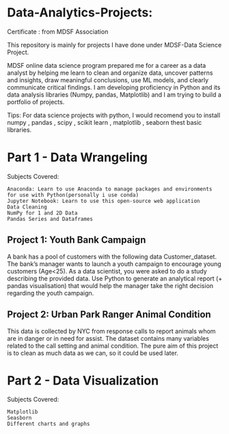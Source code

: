 
# Data-Analytics-Projects:
Certificate : from MDSF Association

This repository is mainly for projects I have done under MDSF-Data Science Project.

MDSF online data science program prepared me for a career as a data analyst by helping me learn to clean and organize data, uncover patterns and insights, draw meaningful conclusions, use ML models, and clearly communicate critical findings. I am developing proficiency in Python and its data analysis libraries (Numpy, pandas, Matplotlib) and I am trying to build a portfolio of projects.

Tips: For data science projects with python, I would recomend you to install numpy , pandas , scipy , scikit learn , matplotlib , seaborn thest basic libraries.


# Part 1 - Data Wrangeling
Subjects Covered:

    Anaconda: Learn to use Anaconda to manage packages and environments for use with Python(personally i use conda)
    Jupyter Notebook: Learn to use this open-source web application
    Data Cleaning
    NumPy for 1 and 2D Data
    Pandas Series and Dataframes

## Project 1: Youth Bank Campaign 

A bank has a pool of customers with the following data Customer_dataset.
The bank’s manager wants to launch a youth campaign to encourage young customers (Age<25). As a data scientist, you were asked to do a study describing the provided data.
Use Python to generate an analytical report (+ pandas visualisation) that would help the manager take the right decision regarding the youth campaign.


## Project 2: Urban Park Ranger Animal Condition

This data is collected by NYC from response calls to report animals whom are in danger or in need for assist.
The dataset contains many variables related to the call setting and animal condition. 
The pure aim of this project is to clean as much data as we can, so it could be used later.


# Part 2 - Data Visualization
Subjects Covered:

    Matplotlib 
    Seasborn
    Different charts and graphs 
